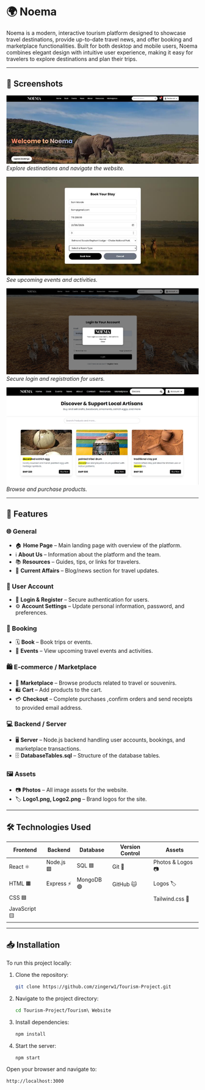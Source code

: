 # 🌍 Noema

Noema is a modern, interactive tourism platform designed to showcase travel destinations, provide up-to-date travel news, and offer booking and marketplace functionalities. 
Built for both desktop and mobile users, Noema combines elegant design with intuitive user experience, making it easy for travelers to explore destinations and plan their trips.

---

## 📸 Screenshots

![Home Page](LandingPage.jpg)  
*Explore destinations and navigate the website.*

![Booking Page](BookingHotel.png)  
*See upcoming events and activities.*

![Login Page](Login.png)  
*Secure login and registration for users.*

![Marketplace](marketplace.png)  
*Browse and purchase products.*

---

## 🚀 Features

### 🌐 General
- 🏠 **Home Page** – Main landing page with overview of the platform.  
- ℹ️ **About Us** – Information about the platform and the team.  
- 📚 **Resources** – Guides, tips, or links for travelers.  
- 📰 **Current Affairs** – Blog/news section for travel updates.

### 👤 User Account
- 🔑 **Login & Register** – Secure authentication for users.  
- ⚙️ **Account Settings** – Update personal information, password, and preferences.

### 🎫 Booking
- 🗓️ **Book** – Book trips or events.  
- 🎉 **Events** – View upcoming travel events and activities.

### 🛍️ E-commerce / Marketplace
- 🛒 **Marketplace** – Browse products related to travel or souvenirs.  
- 🛍️ **Cart** – Add products to the cart.  
- 💳 **Checkout** – Complete purchases  ,confirm orders and send receipts to provided email address.

### 💻 Backend / Server
- 🖥️ **Server** – Node.js backend handling user accounts, bookings, and marketplace transactions.  
- 🗄️ **DatabaseTables.sql** – Structure of the database tables.

### 🖼️ Assets
- 📷 **Photos** – All image assets for the website.  
- 🏷️ **Logo1.png, Logo2.png** – Brand logos for the site.

---

## 🛠️ Technologies Used

| Frontend | Backend | Database | Version Control | Assets |
|----------|--------|----------|----------------|-------|
| React ⚛️ | Node.js 🟩 | SQL 🟦 | Git 🐙 | Photos & Logos 📷 |
| HTML 🟧 | Express ⚡ | MongoDB 🟢 | GitHub 🐱 | Logos 🏷️ |
| CSS 🟦 | | | | Tailwind.css 🎨 |
| JavaScript 🟨 | | | | |

---

## 📥 Installation

To run this project locally:

1. Clone the repository:

    ```bash
    git clone https://github.com/zingerw1/Tourism-Project.git
    
2. Navigate to the project directory:

     ```bash
    cd Tourism-Project/Tourism\ Website
    
3. Install dependencies:
     ```bash
    npm install


5. Start the server:
     ```bash
    npm start
     
Open your browser and navigate to:
   ```bash
  http://localhost:3000



